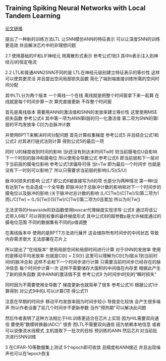 
## Training Spiking Neural Networks with Local Tandem Learning

[论文链接](https://arxiv.org/pdf/2210.04532)

提出了一种新的训练方法LTL 让SNN模仿ANN的特征表示 可以让深度SNN的训练更高效 并且解决芯片中的非理想问题

2.1 使用基础的IF和LIF神经元 用离散形式表示 参考公式1到3 其中b表示注入到神经元i的恒定电流

2.2 LTL和普通ANN2SNN不同的是 LTL在神经元级别建立特征表示的等价性 这样可以使其更灵活 并且提出空间局部损失函数 简化了端到端直接训练所需的空间时间分配

其中LTL分为两个版本 一个离线一个在线 离线就是把整个时间窗拿下来一起算 在线就是每个时间步算一次 算完直接更新 不存整个时间窗

首先是离线版本 需要用ANN的激活值和SNN的发放率建立等价性 这里使用MSE损失函数 参考公式4 其中第一项为ANN第l层的归一化激活值 第二项为SNN的第l层的平均发放率 C[t]为总脉冲计数

并使用BPTT来解决时间分配问题
首先计算权重梯度 参考公式5 并且结合公式1和公式2 对其进行链式法则计算 得到公式5的最后一项

同时 U的梯度收到时间的影响 当t还没有到达末时间Tw时 则当前膜电位U会影响下一个时刻的脉冲和膜电位 所以使用全导数公式 参考公式6 即当前层和下一层对于当前层的膜电位影响 参考公式1求偏导可得
当t=Tw 即为最后一个时间步 也就是没有下一时刻可以影响了 所以只需要求当前层的影响(L/S)(S/U)

脉冲对损失的影响 公式7 即公式6被直接写为δ的项 也是分为两种情况 第一种t没有达到Tw 也会造成一个全导数 即脉冲对于总脉冲计数的影响和对下一个时间步的膜电位以及脉冲的影响
(关于脉冲对总计数的影响 (L/C[Tw])(C[Tw]/S)第二项为1 而L/C[Tw] = (L/S[Tw])(S[Tw]/C[Tw])第二项为0且累加 所以为δ[Tw])

无法求导的Heaviside阶跃函数使用boxcar代理梯度实现求导 公式8 通过将该公式带入6和7 可以得到权重的最终梯度形式 其中公式8的超参数p是允许梯度通过的膜电位范围 不同的数据集有不同的p值调整

在离线版本中 使用的是BPTT方法进行展开 这会储存所有时间步的中间状态 导致内存需求很大 无法部署在芯片上

所以提出了“在线版本”  使用局部空间和局部时间进行计算 对于SNN的发放率 使用的是移动平均发放率 也就是Cl[t] = ΣSl[t] 这里可以理解为Cl[t]为l层从1到当前时间t的脉冲总和 这样不会和下一个时间步进行计算 只需要当前时间步已经存在的脉冲信息 每个时间步计算一次 这样不需要储存大面积的中间值在内存里 根据此产生了新的损失函数 其中ANN的激活值不变 参考公式9 为时间步t时刻的“瞬时损失”

同时因为不需要使用全导数了 梯度更新也就简单了很多 参考公式10 根据公式1计算得到 对公式9中的L可以计算ζ项 得公式11

注意在早期的时间步 移动平均发放率因为时间步较小 导致变化较快 会产生很多噪声 所以作者设置了前几个时间步不更新参数 当作"预热期"可以解决此问题

然后作者表明了这种方法相比于HIL训练更适合在芯片上实现 因为HIL需要双向通信 要使用“数模转换器(ADC)” 很贵 而LTL不需要双向通信 因为依赖本地信息 或者可以说像流水线模式 主机提取下一批次的目标 预训练的ANN 然后芯片对当前批次进行SNN训练

3 在CIFAR-10等数据集上测试 5个epoch即可收敛 且精度和ANN接近 并且出现噪声也可以在1epoch恢复